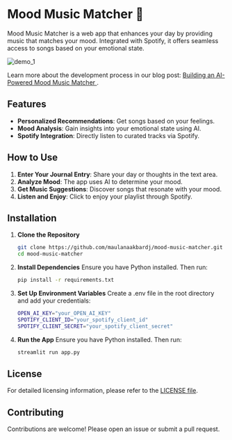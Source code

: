 # Mood Music Matcher 🎵

Mood Music Matcher is a web app that enhances your day by providing music that matches your mood. 
Integrated with Spotify, it offers seamless access to songs based on your emotional state.

![demo_1](Demo/demo1.gif)

Learn more about the development process in our blog post: [Building an AI-Powered Mood Music Matcher
](https://maulcenter.hashnode.dev/building-an-ai-powered-mood-music-matcher).
## Features

- **Personalized Recommendations**: Get songs based on your feelings.
- **Mood Analysis**: Gain insights into your emotional state using AI.
- **Spotify Integration**: Directly listen to curated tracks via Spotify.

## How to Use

1. **Enter Your Journal Entry**: Share your day or thoughts in the text area.
2. **Analyze Mood**: The app uses AI to determine your mood.
3. **Get Music Suggestions**: Discover songs that resonate with your mood.
4. **Listen and Enjoy**: Click to enjoy your playlist through Spotify.

## Installation

1. **Clone the Repository**

   ```bash
   git clone https://github.com/maulanaakbardj/mood-music-matcher.git
   cd mood-music-matcher

2. **Install Dependencies**
Ensure you have Python installed. Then run:
   ```bash
   pip install -r requirements.txt

3. **Set Up Environment Variables**
Create a .env file in the root directory and add your credentials:
   ```bash
   OPEN_AI_KEY="your_OPEN_AI_KEY"
   SPOTIFY_CLIENT_ID="your_spotify_client_id"
   SPOTIFY_CLIENT_SECRET="your_spotify_client_secret"

4. **Run the App**
Ensure you have Python installed. Then run:
   ```bash
   streamlit run app.py

## License
For detailed licensing information, please refer to the [LICENSE file](LICENSE).


## Contributing
Contributions are welcome! Please open an issue or submit a pull request.
